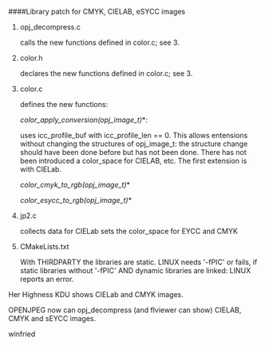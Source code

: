 ####Library patch for CMYK, CIELAB, eSYCC images

1. opj_decompress.c

   calls the new functions defined in color.c; see 3.

2. color.h

   declares the new functions defined in color.c; see 3.

3. color.c

   defines the new functions:

   **color_apply_conversion(opj_image_t*)**: 

   uses icc_profile_buf with icc_profile_len == 0.
   This allows entensions without changing the structures of opj_image_t:
   the structure change should have been done before but has not been done.
   There has not been introduced a color_space for CIELAB, etc.
   The first extension is with CIELab.

   **color_cmyk_to_rgb(opj_image_t*)**

   **color_esycc_to_rgb(opj_image_t*)**

4. jp2.c

   collects data for CIELab
   sets the color_space for EYCC and CMYK

5. CMakeLists.txt

   With THIRDPARTY the libraries are static. LINUX needs '-fPIC' or fails,
   if static libraries without '-fPIC' AND dynamic libraries are linked:
   LINUX reports an error.

Her Highness KDU shows CIELab and CMYK images.

OPENJPEG now can opj_decompress (and flviewer can show) CIELAB, CMYK and
sEYCC images.


winfried
